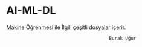 # AI-ML-DL
Makine Öğrenmesi ile İlgili çeşitli dosyalar içerir.

                                          Burak Uğur
